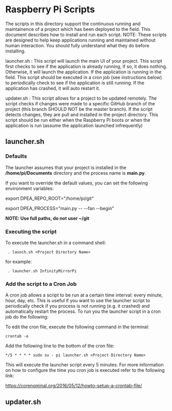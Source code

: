 # Raspberry Pi Scripts

The scripts in this directory support the continuous running and maintainence of a project which has been deployed to the field.  This document describes how to install and run each script.  NOTE: These scripts are designed to help keep applications running and maintained without human interaction. You should fully understand what they do before installing.

launcher.sh : This script will launch the main UI of your project. This script first checks to see if the application is already running, if so, it does nothing.  Otherwise, it will launch the application.  If the application is running in the field.  This script should be executed in a cron job (see instructions below) to periodically check to see if the application is still running.  If the application has crashed, it will auto restart it.

updater.sh : This script allows for a project to be updated remotely. The script checks if changes were made to a specific GitHub branch of the project (this branch SHOULD NOT be the master branch). If the script detects changes, they are pull and installed in the project directory. This script should be run either when the Raspberry Pi boots or when the application is run (assume the application launched infrequently)

## launcher.sh

### Defaults

The launcher assumes that your project is installed in the **/home/pi/Documents** directory and the process name is **main.py**.

If you want to override the default values, you can set the following environment variables:

export DPEA_REPO_ROOT="/home/pi/git"

export DPEA_PROCESS="main.py \-\- \-\-fan \-\-begin"

**NOTE: Use full paths, do not user ~/git**

### Executing the script

To execute the launcher.sh in a command shell:

     . launch.sh <Project Directory Name>

for example:

     . launcher.sh InfinityMirrorPi

### Add the script to a Cron Job

A cron job allows a script to be run at a certain time interval: every minute, hour, day, etc. This is useful if you want to use the launcher script to periodically check if you process is not running (e.g. it crashed) and automatically restart the process. To run you the launcher script in a cron job do the following:

To edit the cron file, execute the following command in the terminal:

    crontab -e

Add the following line to the bottom of the cron file:

    */5 * * * * sudo su - pi launcher.sh <Project Directory Name>

This will execute the launcher script every 5 minutes.  For more information on how to configure the time you cron job is executed refer to the following link:

https://corenominal.org/2016/05/12/howto-setup-a-crontab-file/


## updater.sh



